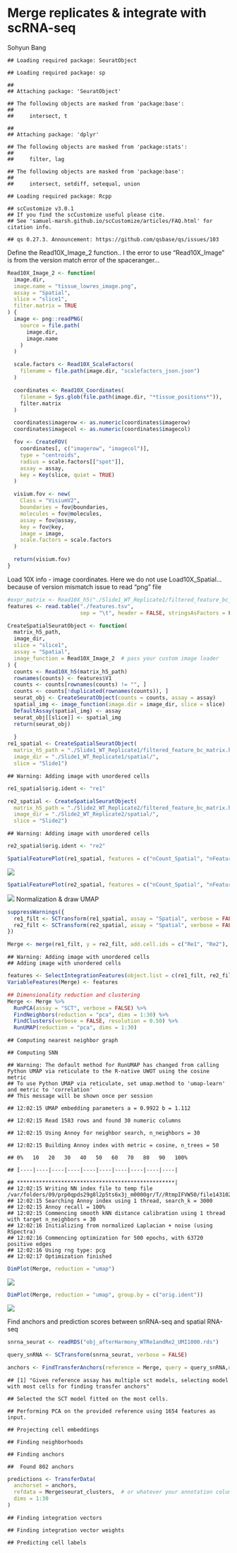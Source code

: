 Merge replicates & integrate with scRNA-seq
================
Sohyun Bang

    ## Loading required package: SeuratObject

    ## Loading required package: sp

    ## 
    ## Attaching package: 'SeuratObject'

    ## The following objects are masked from 'package:base':
    ## 
    ##     intersect, t

    ## 
    ## Attaching package: 'dplyr'

    ## The following objects are masked from 'package:stats':
    ## 
    ##     filter, lag

    ## The following objects are masked from 'package:base':
    ## 
    ##     intersect, setdiff, setequal, union

    ## Loading required package: Rcpp

    ## scCustomize v3.0.1
    ## If you find the scCustomize useful please cite.
    ## See 'samuel-marsh.github.io/scCustomize/articles/FAQ.html' for citation info.

    ## qs 0.27.3. Announcement: https://github.com/qsbase/qs/issues/103

Define the Read10X_Image_2 function.. I the error to use “Read10X_Image”
is from the version match error of the spaceranger…

``` r
Read10X_Image_2 <- function(
  image.dir,
  image.name = "tissue_lowres_image.png",
  assay = "Spatial",
  slice = "slice1",
  filter.matrix = TRUE
) {
  image <- png::readPNG(
    source = file.path(
      image.dir,
      image.name
    )
  )

  scale.factors <- Read10X_ScaleFactors(
    filename = file.path(image.dir, "scalefactors_json.json")
  )

  coordinates <- Read10X_Coordinates(
    filename = Sys.glob(file.path(image.dir, "*tissue_positions*")),
    filter.matrix
  )

  coordinates$imagerow <- as.numeric(coordinates$imagerow)
  coordinates$imagecol <- as.numeric(coordinates$imagecol)

  fov <- CreateFOV(
    coordinates[, c("imagerow", "imagecol")],
    type = "centroids",
    radius = scale.factors[["spot"]],
    assay = assay,
    key = Key(slice, quiet = TRUE)
  )

  visium.fov <- new(
    Class = "VisiumV2",
    boundaries = fov@boundaries,
    molecules = fov@molecules,
    assay = fov@assay,
    key = fov@key,
    image = image,
    scale.factors = scale.factors
  )

  return(visium.fov)
}
```

Load 10X info - image coordinates. Here we do not use Load10X_Spatial…
because of version mismatch issue to read “png” file

``` r
#expr_matrix <- Read10X_h5("./Slide1_WT_Replicate1/filtered_feature_bc_matrix.h5")
features <- read.table("./features.tsv",
                       sep = "\t", header = FALSE, stringsAsFactors = FALSE)

CreateSpatialSeuratObject <- function(
  matrix_h5_path,
  image_dir,
  slice = "slice1",
  assay = "Spatial",
  image_function = Read10X_Image_2  # pass your custom image loader
) {
  counts <- Read10X_h5(matrix_h5_path)
  rownames(counts) <- features$V1
  counts <- counts[rownames(counts) != "", ]                    
  counts <- counts[!duplicated(rownames(counts)), ]             
  seurat_obj <- CreateSeuratObject(counts = counts, assay = assay)
  spatial_img <- image_function(image.dir = image_dir, slice = slice)
  DefaultAssay(spatial_img) <- assay
  seurat_obj[[slice]] <- spatial_img
  return(seurat_obj)
  
  }
re1_spatial <- CreateSpatialSeuratObject(
  matrix_h5_path = "./Slide1_WT_Replicate1/filtered_feature_bc_matrix.h5",
  image_dir = "./Slide1_WT_Replicate1/spatial/",
  slice = "Slide1")
```

    ## Warning: Adding image with unordered cells

``` r
re1_spatial$orig.ident <- "re1"

re2_spatial <- CreateSpatialSeuratObject(
  matrix_h5_path = "./Slide2_WT_Replicate2/filtered_feature_bc_matrix.h5",
  image_dir = "./Slide2_WT_Replicate2/spatial/",
  slice = "Slide2")
```

    ## Warning: Adding image with unordered cells

``` r
re2_spatial$orig.ident <- "re2"

SpatialFeaturePlot(re1_spatial, features = c("nCount_Spatial", "nFeature_Spatial")) + theme(legend.position = "right") 
```

![](output/fig-Load%20gene%20Info%20data%20&%20QC%20-%20Feature%20and%20count%20number-1.png)<!-- -->

``` r
SpatialFeaturePlot(re2_spatial, features = c("nCount_Spatial", "nFeature_Spatial")) + theme(legend.position = "right") 
```

![](output/fig-Load%20gene%20Info%20data%20&%20QC%20-%20Feature%20and%20count%20number-2.png)<!-- -->
Normalization & draw UMAP

``` r
suppressWarnings({
  re1_filt <- SCTransform(re1_spatial, assay = "Spatial", verbose = FALSE)
  re2_filt <- SCTransform(re2_spatial, assay = "Spatial", verbose = FALSE)
})

Merge <- merge(re1_filt, y = re2_filt, add.cell.ids = c("Re1", "Re2"), project = 'maize_visium')
```

    ## Warning: Adding image with unordered cells
    ## Adding image with unordered cells

``` r
features <- SelectIntegrationFeatures(object.list = c(re1_filt, re2_filt), nfeatures = 3000)
VariableFeatures(Merge) <- features

## Dimensionality reduction and clustering
Merge <- Merge %>% 
  RunPCA(assay = "SCT", verbose = FALSE) %>% 
  FindNeighbors(reduction = "pca", dims = 1:30) %>% 
  FindClusters(verbose = FALSE, resolution = 0.50) %>% 
  RunUMAP(reduction = "pca", dims = 1:30)
```

    ## Computing nearest neighbor graph

    ## Computing SNN

    ## Warning: The default method for RunUMAP has changed from calling Python UMAP via reticulate to the R-native UWOT using the cosine metric
    ## To use Python UMAP via reticulate, set umap.method to 'umap-learn' and metric to 'correlation'
    ## This message will be shown once per session

    ## 12:02:15 UMAP embedding parameters a = 0.9922 b = 1.112

    ## 12:02:15 Read 1583 rows and found 30 numeric columns

    ## 12:02:15 Using Annoy for neighbor search, n_neighbors = 30

    ## 12:02:15 Building Annoy index with metric = cosine, n_trees = 50

    ## 0%   10   20   30   40   50   60   70   80   90   100%

    ## [----|----|----|----|----|----|----|----|----|----|

    ## **************************************************|
    ## 12:02:15 Writing NN index file to temp file /var/folders/09/prp0qpds29g8l2p5ts6x3j_m0000gr/T//RtmpIFVW50/file143102227069b
    ## 12:02:15 Searching Annoy index using 1 thread, search_k = 3000
    ## 12:02:15 Annoy recall = 100%
    ## 12:02:15 Commencing smooth kNN distance calibration using 1 thread with target n_neighbors = 30
    ## 12:02:16 Initializing from normalized Laplacian + noise (using RSpectra)
    ## 12:02:16 Commencing optimization for 500 epochs, with 63720 positive edges
    ## 12:02:16 Using rng type: pcg
    ## 12:02:17 Optimization finished

``` r
DimPlot(Merge, reduction = "umap")
```

![](output/fig-Normalization%20&%20draw%20UMAP-1.png)<!-- -->

``` r
DimPlot(Merge, reduction = "umap", group.by = c("orig.ident"))
```

![](output/fig-Normalization%20&%20draw%20UMAP-2.png)<!-- -->

Find anchors and prediction scores between snRNA-seq and spatial RNA-seq

``` r
snrna_seurat <- readRDS("obj_afterHarmony_WTRe1andRe2_UMI1000.rds")

query_snRNA <- SCTransform(snrna_seurat, verbose = FALSE)

anchors <- FindTransferAnchors(reference = Merge, query = query_snRNA,normalization.method = "SCT")
```

    ## [1] "Given reference assay has multiple sct models, selecting model with most cells for finding transfer anchors"

    ## Selected the SCT model fitted on the most cells.

    ## Performing PCA on the provided reference using 1654 features as input.

    ## Projecting cell embeddings

    ## Finding neighborhoods

    ## Finding anchors

    ##  Found 802 anchors

``` r
predictions <- TransferData(
  anchorset = anchors,
  refdata = Merge$seurat_clusters,  # or whatever your annotation column is
  dims = 1:30
)
```

    ## Finding integration vectors

    ## Finding integration vector weights

    ## Predicting cell labels
